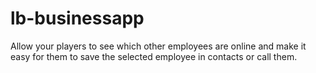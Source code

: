 # lb-businessapp
Allow your players to see which other employees are online and make it easy for them to save the selected employee in contacts or call them.
